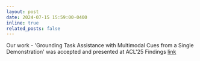 ```yaml
---
layout: post
date: 2024-07-15 15:59:00-0400
inline: true
related_posts: false
---
```


Our work - 'Grounding Task Assistance with Multimodal Cues from a Single Demonstration' was accepted and presented at ACL'25 Findings [link](https://aclanthology.org/2025.findings-acl.663/)
